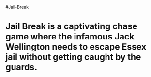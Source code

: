 #Jail-Break

<h1> Jail Break is a captivating chase game where the infamous Jack Wellington needs to escape Essex jail without getting caught by the guards.
